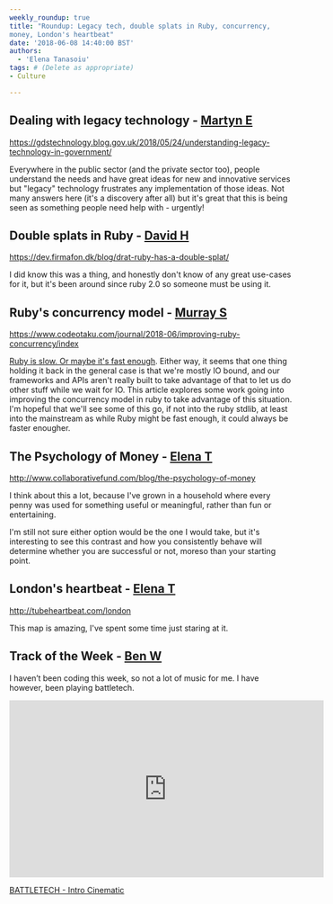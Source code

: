 ```yaml
---
weekly_roundup: true
title: "Roundup: Legacy tech, double splats in Ruby, concurrency,
money, London's heartbeat"
date: '2018-06-08 14:40:00 BST'
authors:
  - 'Elena Tanasoiu'
tags: # (Delete as appropriate)
- Culture

---
```


## Dealing with legacy technology - [Martyn E](/team#martyn-evans)

https://gdstechnology.blog.gov.uk/2018/05/24/understanding-legacy-technology-in-government/

Everywhere in the public sector (and the private sector too), people understand the needs and have great ideas for new and innovative services but "legacy" technology frustrates any implementation of those ideas. Not many answers here (it's a discovery after all) but it's great that this is being seen as something people need help with - urgently!

## Double splats in Ruby - [David H](/team#david-henry)

https://dev.firmafon.dk/blog/drat-ruby-has-a-double-splat/

I did know this was a thing, and honestly don't know of any great use-cases for it, but it's been around since ruby 2.0 so someone must be using it.

## Ruby's concurrency model - [Murray S](/team#murray-steele)

https://www.codeotaku.com/journal/2018-06/improving-ruby-concurrency/index

[Ruby is slow.  Or maybe it's fast enough][is-ruby-too-slow]. Either way, it 
seems that one thing holding it back in the general case is that we're mostly IO
bound, and our frameworks and APIs aren't really built to take advantage of that
to let us do other stuff while we wait for IO.  This article explores some work
going into improving the concurrency model in ruby to take advantage of this 
situation.  I'm hopeful that we'll see some of this go, if not into the ruby 
stdlib, at least into the mainstream as while Ruby might be fast enough, it 
could always be faster enougher.

[is-ruby-too-slow]: https://www.speedshop.co/2017/07/11/is-ruby-too-slow-for-web-scale.html

## The Psychology of Money - [Elena T](/team#elena-tanasoiu)

http://www.collaborativefund.com/blog/the-psychology-of-money

I think about this a lot, because I've grown in a household where every penny 
was used for something useful or meaningful, rather than fun or entertaining. 

I'm still not sure either option would be the one I would take, but it's 
interesting to see this contrast and how you consistently behave will determine
whether you are successful or not, moreso than your starting point. 

## London's heartbeat - [Elena T](/team#elena-tanasoiu)

http://tubeheartbeat.com/london

This map is amazing, I've spent some time just staring at it. 

## Track of the Week - [Ben W](/team#ben-wong)

I haven’t been coding this week, so not a lot of music for me. I have however, been playing battletech.

<iframe width="560" height="315" src="https://www.youtube.com/embed/PAGY4UMScyU" frameborder="0" allow="autoplay; encrypted-media" allowfullscreen></iframe>

[BATTLETECH - Intro Cinematic](https://youtu.be/PAGY4UMScyU)